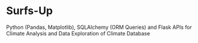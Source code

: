 # Surfs-Up
Python (Pandas, Matplotlib), SQLAlchemy (ORM Queries) and Flask APIs for Climate Analysis and Data Exploration of Climate Database
